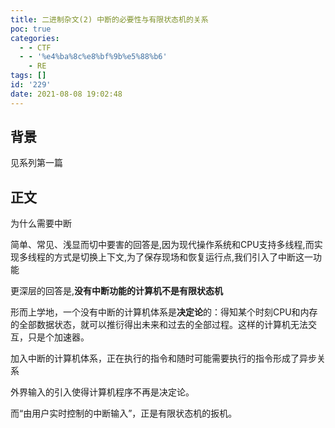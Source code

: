 ```yaml
---
title: 二进制杂文(2) 中断的必要性与有限状态机的关系
poc: true
categories:
  - - CTF
  - - '%e4%ba%8c%e8%bf%9b%e5%88%b6'
    - RE
tags: []
id: '229'
date: 2021-08-08 19:02:48
---
```


## 背景

见系列第一篇

## 正文

为什么需要中断

简单、常见、浅显而切中要害的回答是,因为现代操作系统和CPU支持多线程,而实现多线程的方式是切换上下文,为了保存现场和恢复运行点,我们引入了中断这一功能

更深层的回答是,**没有中断功能的计算机不是有限状态机**

形而上学地，一个没有中断的计算机体系是**决定论**的：得知某个时刻CPU和内存的全部数据状态，就可以推衍得出未来和过去的全部过程。这样的计算机无法交互，只是个加速器。

加入中断的计算机体系，正在执行的指令和随时可能需要执行的指令形成了异步关系

外界输入的引入使得计算机程序不再是决定论。

而“由用户实时控制的中断输入”，正是有限状态机的扳机。